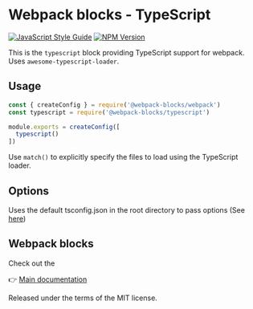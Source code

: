 # Webpack blocks - TypeScript

[![JavaScript Style Guide](https://img.shields.io/badge/code%20style-standard-brightgreen.svg)](http://standardjs.com/)
[![NPM Version](https://img.shields.io/npm/v/@webpack-blocks/typescript.svg)](https://www.npmjs.com/package/@webpack-blocks/typescript)

This is the `typescript` block providing TypeScript support for webpack. Uses `awesome-typescript-loader`.


## Usage

```js
const { createConfig } = require('@webpack-blocks/webpack')
const typescript = require('@webpack-blocks/typescript')

module.exports = createConfig([
  typescript()
])
```

Use `match()` to explicitly specify the files to load using the TypeScript loader.


## Options

Uses the default tsconfig.json in the root directory to pass options (See [here](https://github.com/s-panferov/awesome-typescript-loader#tsconfigjson))

## Webpack blocks

Check out the

👉 [Main documentation](https://github.com/andywer/webpack-blocks)

Released under the terms of the MIT license.
